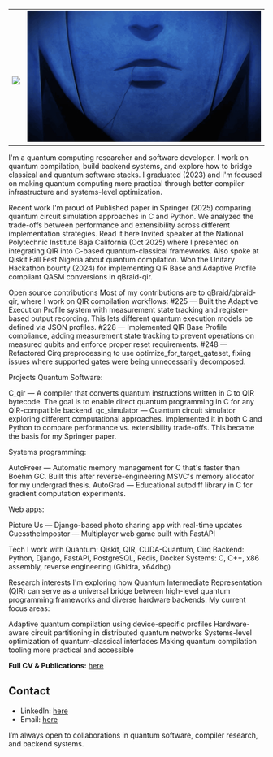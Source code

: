 <table border="0">
 <tr>
    <td>
      <br>
     <p align="center"><img src="https://readme-typing-svg.herokuapp.com/?ont=Righteous&size=35&center=true&vCenter=true&width=500&height=70&duration=4000&lines=Hi+There!+👋;"/>
    <td>
      <img alt="gif" src="./soloo.gif">
   </td>  
 </tr>  
</table>

I'm a quantum computing researcher and software developer. I work on quantum compilation, build backend systems, and explore how to bridge classical and quantum software stacks.
I graduated (2023) and I'm focused on making quantum computing more practical through better compiler infrastructure and systems-level optimization.

Recent work I'm proud of
Published paper in Springer (2025) comparing quantum circuit simulation approaches in C and Python. We analyzed the trade-offs between performance and extensibility across different implementation strategies. Read it here
Invited speaker at the National Polytechnic Institute Baja California (Oct 2025) where I presented on integrating QIR into C-based quantum-classical frameworks. Also spoke at Qiskit Fall Fest Nigeria about quantum compilation.
Won the Unitary Hackathon bounty (2024) for implementing QIR Base and Adaptive Profile compliant QASM conversions in qBraid-qir.

Open source contributions
Most of my contributions are to qBraid/qbraid-qir, where I work on QIR compilation workflows:
#225 — Built the Adaptive Execution Profile system with measurement state tracking and register-based output recording. This lets different quantum execution models be defined via JSON profiles.
#228 — Implemented QIR Base Profile compliance, adding measurement state tracking to prevent operations on measured qubits and enforce proper reset requirements.
#248 — Refactored Cirq preprocessing to use optimize_for_target_gateset, fixing issues where supported gates were being unnecessarily decomposed.

Projects
Quantum Software:

C_qir — A compiler that converts quantum instructions written in C to QIR bytecode. The goal is to enable direct quantum programming in C for any QIR-compatible backend.
qc_simulator — Quantum circuit simulator exploring different computational approaches. Implemented it in both C and Python to compare performance vs. extensibility trade-offs. This became the basis for my Springer paper.

Systems programming:

AutoFreer — Automatic memory management for C that's faster than Boehm GC. Built this after reverse-engineering MSVC's memory allocator for my undergrad thesis.
AutoGrad — Educational autodiff library in C for gradient computation experiments.

Web apps:

Picture Us — Django-based photo sharing app with real-time updates
GuesstheImpostor — Multiplayer web game built with FastAPI

Tech I work with
Quantum: Qiskit, QIR, CUDA-Quantum, Cirq
Backend: Python, Django, FastAPI, PostgreSQL, Redis, Docker
Systems: C, C++, x86 assembly, reverse engineering (Ghidra, x64dbg)

Research interests
I'm exploring how Quantum Intermediate Representation (QIR) can serve as a universal bridge between high-level quantum programming frameworks and diverse hardware backends. My current focus areas:

Adaptive quantum compilation using device-specific profiles
Hardware-aware circuit partitioning in distributed quantum networks
Systems-level optimization of quantum-classical interfaces
Making quantum compilation tooling more practical and accessible


**Full CV & Publications:** [here]()

## Contact

- LinkedIn: [here](https://www.linkedin.com/in/paul-onoja-9035a0220/)  
- Email: [here](onojaopaul@gmail.com)  

I’m always open to collaborations in quantum software, compiler research, and backend systems.

